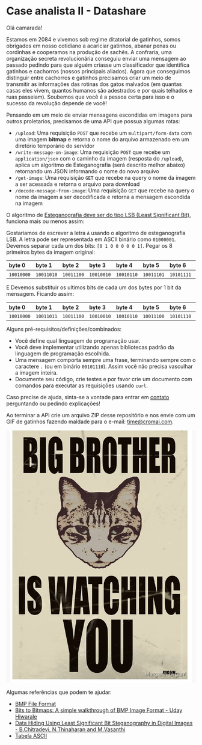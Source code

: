 # Case analista II - Datashare

Olá camarada!

Estamos em 2084 e vivemos sob regime ditatorial de gatinhos, somos obrigados em nosso cotidiano a acariciar gatinhos, abanar penas ou cordinhas e cooperamos na produção de sachês. A confraria, uma organização secreta revolucionária conseguiu enviar uma mensagem ao passado pedindo para que alguém criasse um classificador que identifica gatinhos e cachorros (nossos principais aliados). Agora que conseguimos distinguir entre cachorros e gatinhos precisamos criar um meio de transmitir as informações das rotinas dos gatos malvados (em quantas casas eles vivem, quantos humanos são adestrados e por quais telhados e ruas passeiam). Soubemos que você é a pessoa certa para isso e o sucesso da revolução depende de você!

Pensando em um meio de enviar mensagens escondidas em imagens para outros proletarios, precisamos de uma API que possua algumas rotas:

- `/upload`: Uma requisição `POST` que recebe um `multipart/form-data` com uma imagem **bitmap** e retorna o nome do arquivo armazenado em um diretório temporário do servidor
- `/write-message-on-image`: Uma requisição `POST` que recebe um `application/json` com o caminho da imagem (resposta do `/upload`), aplica um algoritmo de Esteganografia (será descrito melhor abaixo) retornando um JSON informando o nome do novo arquivo
- `/get-image`: Uma requisição `GET` que recebe na query o nome da imagem a ser acessada e retorna o arquivo para download
- `/decode-message-from-image`: Uma requisição `GET` que recebe na query o nome da imagem a ser decodificada e retorna a mensagem escondida na imagem

O algoritmo de [Esteganografia deve ser do tipo LSB (Least Significant Bit)](https://zenodo.org/record/262996/files/Chapter%2017.pdf?download=1), funciona mais ou menos assim:

Gostariamos de escrever a letra `A` usando o algoritmo de esteganografia LSB. A letra pode ser representada em ASCII binário como `01000001`.
Devemos separar cada um dos bits: `[0 1 0 0 0 0 0 1]`.
Pegar os 8 primeiros bytes da imagem original:

| byte 0 | byte 1 | byte 2 | byte 3 | byte 4 | byte 5 | byte 6 | byte 7 |
| :-- | :-- | :-- | :-- | :-- | :-- | :-- | :-- |
| `10010000` | `10011010` | `10011100` | `10010010` | `10010110` | `10011101` | `10101111` | `10100101` |

E Devemos substituir os ultimos bits de cada um dos bytes por 1 bit da mensagem. Ficando assim:

| byte 0 | byte 1 | byte 2 | byte 3 | byte 4 | byte 5 | byte 6 | byte 7 |
| :-- | :-- | :-- | :-- | :-- | :-- | :-- | :-- |
| `10010000` | `10011011` | `10011100` | `10010010` | `10010110` | `10011100` | `10101110` | `10100101` |

Alguns pré-requisitos/definições/combinados:

- Você define qual linguagem de programação usar.
- Você deve implementar utilizando apenas bibliotecas padrão da linguagem de programação escolhida.
- Uma mensagem comporta sempre uma frase, terminando sempre com o caractere `.` (ou em binário `00101110`). Assim você não precisa vasculhar a imagem inteira.
- Documente seu código, crie testes e por favor crie um documento com comandos para executar as requisições usando `curl`.

Caso precise de ajuda, sinta-se a vontade para entrar em [contato](mailto:time@cromai.com) perguntando ou pedindo explicações!

Ao terminar a API crie um arquivo ZIP desse repositório e nos envie com um GIF de gatinhos fazendo maldade para o e-mail: [time@cromai.com](mailto:time@cromai.com).

<img alt="Big brother is watching you!" src=/images/big_brother_is_watching_u.bmp>

Algumas referências que podem te ajudar:

- [BMP File Format](https://www.digicamsoft.com/bmp/bmp.html)
- [Bits to Bitmaps: A simple walkthrough of BMP Image Format - Uday Hiwarale](https://medium.com/sysf/bits-to-bitmaps-a-simple-walkthrough-of-bmp-image-format-765dc6857393)
- [Data Hiding Using Least Significant Bit Steganography in Digital Images - B.Chitradevi, N.Thinaharan and M.Vasanthi](https://zenodo.org/record/262996/files/Chapter%2017.pdf?download=1)
- [Tabela ASCII](https://www.ime.usp.br/~kellyrb/mac2166_2015/tabela_ascii.html)
